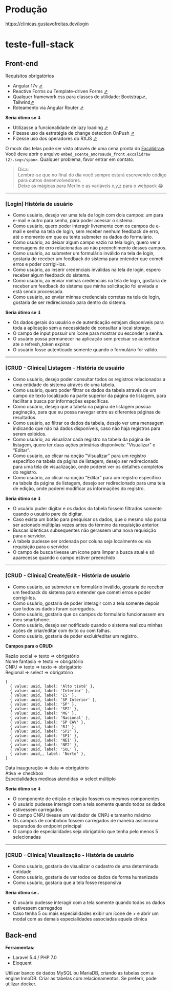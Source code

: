# Produção

https://clinicas.gustavofreitas.dev/login

# teste-full-stack

## Front-end

Requisitos obrigatórios

*	Angular 17v [⇗](https://angular.io/docs)
*	Reactive Forms  ou Template-driven Forms [⇗](https://v17.angular.io/guide/forms-overview)
*	Qualquer framework css para classes de utilidade: Bootstrap[⇗](https://getbootstrap.com/docs/5.2/utilities/api/), Tailwind[⇗](https://tailwindcss.com/)
*	Roteamento via Angular Router [⇗](https://angular.io/guide/routing-overview)
 
**Seria ótimo se ⇓**

*	Utilizasse a funcionalidade de lazy loading [⇗](https://angular.io/guide/lazy-loading-ngmodules)
*	Fizesse uso da estratégia de change detection OnPush [⇗](https://angular.io/guide/change-detection-skipping-subtrees#skipping-component-subtrees)
*	Fizesse uso dos operadores do RXJS [⇗](https://rxjs.dev/api)

O mock das telas pode ser visto através de uma cena pronta do [Excalidraw](https://drive.google.com/file/d/1oz3gPyf-lODarqtMcWDPv5yXx5wfekA1/view?usp=sharing). Você deve abrir o arquivo `embed_scente_amorsaude_front.excalidraw (2).svg</span>`. Qualquer problema, favor entrar em contato.

> Dica:  
Lembre-se que no final do dia você sempre estará escrevendo código para outros desenvolvedores.  
Deixe as mágicas para Merlin e as variáveis x,y,z para o webpack 😂
________________________________________

### [Login] História de usuário

* Como usuário, desejo ver uma tela de login com dois campos: um para e-mail e outro para senha, para poder acessar o sistema.
* Como usuário, quero poder interagir livremente com os campos de e-mail e senha na tela de login, sem receber nenhum feedback de erro, até o momento em que eu tente submeter os dados do formulário.
* Como usuário, ao deixar algum campo vazio na tela login, quero ver a mensagens de erro relacionadas ao não preenchimento desses campos.
* Como usuário, ao submeter um formulário inválido na tela de login, gostaria de receber um feedback do sistema para entender que cometi erros e poder corrigi-los.
* Como usuário, ao inserir credenciais inválidas na tela de login, espero receber algum feedback do sistema.
* Como usuário, ao enviar minhas credenciais na tela de login, gostaria de receber um feedback do sistema que minha solicitação foi enviada e está sendo processada.
* Como usuário, ao enviar minhas credenciais corretas na tela de login, gostaria de ser redirecionado para dentro do sistema.

**Seria ótimo se ⇓**

* Os dados gerais do usuário e de autenticação estejam disponíveis para toda a aplicação sem a necessidade de consultar a local storage.
* O campo de input possuir um ícone para mostrar ou esconder a senha.
* O usuário possa permanecer na aplicação sem precisar se autenticar ate o refresh_token expirar.
* O usuário fosse autenticado somente quando o formulário for válido.

________________________________________
### [CRUD - Clínica] Listagem - História de usuário
* Como usuário, desejo poder consultar todos os registros relacionados a uma entidade do sistema através de uma tabela.
* Como usuário, quero poder filtrar os dados da tabela através de um campo de texto localizado na parte superior da página de listagem, para facilitar a busca por informações específicas.
* Como usuário, desejo que a tabela na página de listagem possua paginação, para que eu possa navegar entre as diferentes páginas de resultados.
* Como usuário, ao filtrar os dados da tabela, desejo ver uma mensagem indicando que não há dados disponíveis, caso não haja registros para serem exibidos.
* Como usuário, ao visualizar cada registro na tabela da página de listagem, quero ter duas ações primárias disponíveis: "Visualizar" e "Editar".
* Como usuário, ao clicar na opção "Visualizar" para um registro específico na tabela da página de listagem, desejo ser redirecionado para uma tela de visualização, onde poderei ver os detalhes completos do registro.
* Como usuário, ao clicar na opção "Editar" para um registro específico na tabela da página de listagem, desejo ser redirecionado para uma tela de edição, onde poderei modificar as informações do registro.

**Seria ótimo se ⇓**
* O usuário puder digitar e os dados da tabela fossem filtrados somente quando o usuário pare de digitar.
* Caso exista um botão para pesquisar os dados, que o mesmo não possa ser acionado múltiplas vezes antes do término da requisição anterior.
* Buscas idênticas subsequentes não gerassem uma nova requisição para o servidor.
* A tabela pudesse ser ordenada por coluna seja localmente ou via requisição para o servidor.
* O campo de busca tivesse um ícone para limpar a busca atual e só aparecesse quando o campo estiver preenchido

________________________________________
### [CRUD - Clínica] Create/Edit - História de usuário
* Como usuário, ao submeter um formulário inválido, gostaria de receber um feedback do sistema para entender que cometi erros e poder corrigi-los.
* Como usuário, gostaria de poder interagir com a tela somente depois que todos os dados foram carregados.
* Como usuário, gostaria que os campos do formulário funcionassem em meu smartphone.
* Como usuário, desejo ser notificado quando o sistema realizou minhas ações de criar/editar com êxito ou com falhas.
* Como usuário, gostaria de poder excluir/editar um registro.

**Campos para o CRUD:**

Razão social ⇒ texto ⇒ obrigatório  
Nome fantasia ⇒ texto ⇒ obrigatório  
CNPJ ⇒ texto ⇒ texto ⇒ obrigatório  
Regional ⇒ select ⇒ obrigatório

```tsx
[
  { value: uuid, label: 'Alto tietê' },
  { value: uuid, label: 'Interior' },
  { value: uuid, label: 'ES' },
  { value: uuid, label: 'SP Interior' },
  { value: uuid, label: 'SP' },
  { value: uuid, label: 'SP2' },
  { value: uuid, label: 'MG' },
  { value: uuid, label: 'Nacional' },
  { value: uuid, label: 'SP CAV' },
  { value: uuid, label: 'RJ' },
  { value: uuid, label: 'SP2' },
  { value: uuid, label: 'SP1' },
  { value: uuid, label: 'NE1' },
  { value: uuid, label: 'NE2' },
  { value: uuid, label: 'SUL' },
  { value: uuid,, label: 'Norte' },
]
```
Data inauguração ⇒ data ⇒ obrigatório  
Ativa ⇒ checkbox  
Especialidades medicas atendidas ⇒ select múltiplo  

**Seria ótimo se ⇓**
* O componente de edição e criação fossem os mesmos componentes
* O usuário pudesse interagir com a tela somente quando todos os dados estivessem carregados
* O campo CNPJ tivesse um validador de CNPJ e tamanho máximo
* Os campos de combobox fossem carregados de maneira assíncrona separados do endpoint principal
* O campo de especialidades seja obrigatório que tenha pelo menos 5 selecionadas
________________________________________
### [CRUD - Clínica] Visualização - História de usuário
* Como usuário, gostaria de visualizar o cadastro de uma determinada entidade
* Como usuário, gostaria de ver todos os dados de forma humanizada
* Como usuário, gostaria que a tela fosse responsiva

**Seria ótimo se..**

* O usuário pudesse interagir com a tela somente quando todos os dados estivessem carregados
* Caso tenha 5 ou mais especialidades exibir um ícone de + e abrir um modal com as demais especialidades associadas aquela clínica

## Back-end

**Ferramentas:**
* Laravel 5.4 / PHP 7.0
* Eloquent

Utilizar banco de dados MySQL ou MariaDB, criando as tabelas com a engine InnoDB. Criar as tabelas com relacionamentos. Se preferir, pode utilizar docker.
